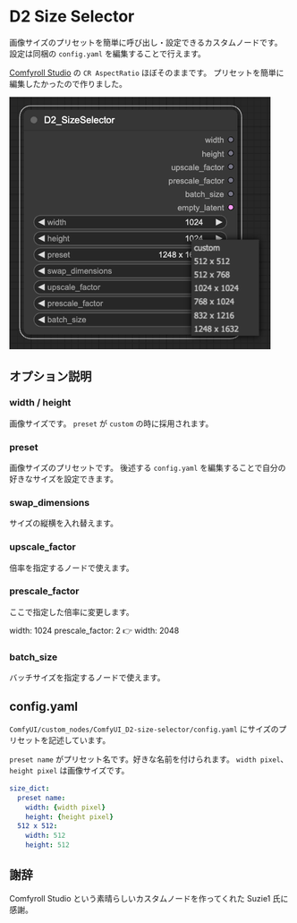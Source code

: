# D2 Size Selector

画像サイズのプリセットを簡単に呼び出し・設定できるカスタムノードです。
設定は同梱の `config.yaml` を編集することで行えます。

[Comfyroll Studio](https://github.com/Suzie1/ComfyUI_Comfyroll_CustomNodes) の `CR AspectRatio` ほぼそのままです。
プリセットを簡単に編集したかったので作りました。

<img src="./img/screenshot.png">

## オプション説明

### width / height
画像サイズです。 `preset` が `custom` の時に採用されます。

### preset
画像サイズのプリセットです。
後述する `config.yaml` を編集することで自分の好きなサイズを設定できます。

### swap_dimensions
サイズの縦横を入れ替えます。

### upscale_factor
倍率を指定するノードで使えます。

### prescale_factor
ここで指定した倍率に変更します。

width: 1024
prescale_factor: 2
👉 width: 2048

### batch_size
バッチサイズを指定するノードで使えます。


## config.yaml

`ComfyUI/custom_nodes/ComfyUI_D2-size-selector/config.yaml` にサイズのプリセットを記述しています。

`preset name` がプリセット名です。好きな名前を付けられます。
`width pixel`、`height pixel` は画像サイズです。

```yaml
size_dict:
  preset name:
    width: {width pixel}
    height: {height pixel}
  512 x 512:
    width: 512
    height: 512
```

## 謝辞
Comfyroll Studio という素晴らしいカスタムノードを作ってくれた Suzie1 氏に感謝。
